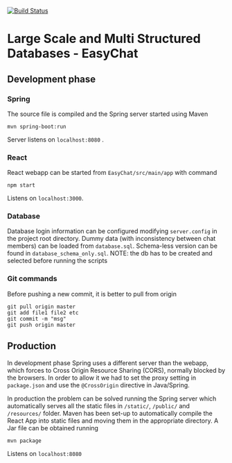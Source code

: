 [![Build Status](https://travis-ci.org/mirko-laruina/lsmsdb-EasyChat.svg?branch=master)](https://travis-ci.org/mirko-laruina/lsmsdb-EasyChat)
# Large Scale and Multi Structured Databases - EasyChat
## Development phase
### Spring
The source file is compiled and the Spring server started using Maven

	mvn spring-boot:run
Server listens on `localhost:8080` .

### React
React webapp can be started from `EasyChat/src/main/app` with command

	npm start
Listens on `localhost:3000`.

### Database
Database login information can be configured modifying `server.config` in the project root directory.
Dummy data (with inconsistency between chat members) can be loaded from `database.sql`. Schema-less version can be found in `database_schema_only.sql`.
NOTE: the db has to be created and selected before running the scripts

### Git commands
Before pushing a new commit, it is better to pull from origin

	git pull origin master
	git add file1 file2 etc
	git commit -m "msg"
	git push origin master
## Production
In development phase Spring uses a different server than the webapp, which forces to Cross Origin Resource Sharing (CORS), normally blocked by the browsers.
In order to allow it we had to set the proxy setting in `package.json` and use the `@CrossOrigin` directive in Java/Spring.

In production the problem can be solved running the Spring server which automatically serves all the static files in `/static/`, `/public/` and `/resources/` folder.
Maven has been set-up to automatically compile the React App into static files and moving them in the appropriate directory.
A Jar file can be obtained running

	mvn package
Listens on `localhost:8080`
